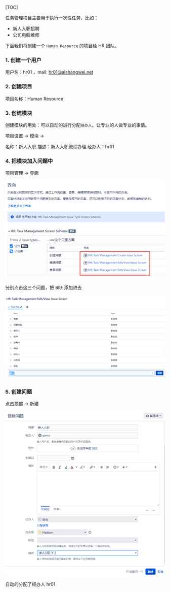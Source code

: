 [TOC]

任务管理项目主要用于执行一次性任务，比如：

- 新人入职招聘
- 公司电脑维修

下面我们将创建一个 `Human Resource` 的项目给 HR 团队。

### 1. 创建一个用户

用户名：hr01 ，mail: hr01@aishangwei.net

### 2. 创建项目

项目名称：Human Resource

### 3. 创建模块

创建模块的用处：可以自动的进行分配`经办人`。让专业的人做专业的事情。

项目设置 -> 模块 ->

名称：新人入职
描述：新人入职流程办理
经办人：hr01

### 4. 把模块加入问题中

项目管理 -> 界面

![](../uploads/jira8/images/m_2744219722f8578d6085023a7dca9e01_r.png)

分别点击这三个问题，把 `模块` 添加进去

![](../uploads/jira8/images/m_1bced3163bdb83258535dea1c0b38220_r.png)


### 5. 创建问题

点击顶部 -> 新建

![](../uploads/jira8/images/m_5c48fc565f05b20773f42faa519a2302_r.png)

自动的分配了经办人 hr01